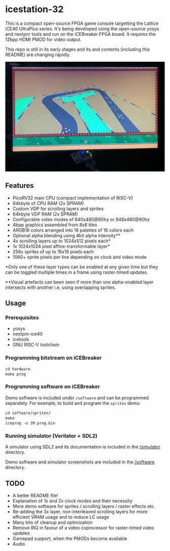 # icestation-32

This is a compact open-source FPGA game console targetting the Lattice iCE40 UltraPlus series. It's being developed using the open-source yosys and nextpnr tools and run on the iCEBreaker FPGA board. It requires the 12bpp HDMI PMOD for video output.

This repo is still in its early stages and its and contents (including this README) are changing rapidly.

![Demo photo](photos/main.jpg)

## Features

* PicoRV32 main CPU (compact implementation of RISC-V)
* 64kbyte of CPU RAM (2x SPRAM)
* Custom VDP for scrolling layers and sprites
* 64kbyte VDP RAM (2x SPRAM)
* Configurable video modes of 640x480@60hz or 848x480@60hz
* 4bpp graphics assembled from 8x8 tiles
* ARGB16 colors arranged into 16 palettes of 16 colors each
* Optional alpha blending using 4bit alpha intensity**
* 4x scrolling layers up to 1024x512 pixels each*
* 1x 1024x1024 pixel affine-transformable layer*
* 256x sprites of up to 16x16 pixels each
* 1060+ sprite pixels per line depending on clock and video mode

*Only one of these layer types can be enabled at any given time but they can be toggled multiple times in a frame using raster-timed updates.

**Visual artefacts can been seen if more than one alpha-enabled layer intersects with another i.e. using overlapping sprites.

## Usage

### Prerequisites

* yosys
* nextpnr-ice40
* icetools
* GNU RISC-V toolchain

### Programming bitstream on iCEBreaker

```
cd hardware
make prog
```

### Programming software on iCEBreaker

Demo software is included under `/software` and can be programmed separately. For example, to build and program the `sprites` demo:

```
cd software/sprites/
make
iceprog -o 1M prog.bin
```

### Running simulator (Verilator + SDL2)

A simulator using SDL2 and its documentation is included in the [/simulator](simulator/) directory.

Demo software and simulator screenshots are included in the [/software](software/) directory.

## TODO

* A better README file!
* Explanation of 1x and 2x clock modes and their necessity
* More demo software for sprites / scrolling layers / raster effects etc.
* Re-adding the 3x layer, non-interleaved scrolling layers for more efficient VRAM usage and to reduce LC usage
* Many bits of cleanup and optimization
* Remove IRQ in favour of a video coprocessor for raster-timed video updates
* Gamepad support, when the PMODs become available
* Audio
